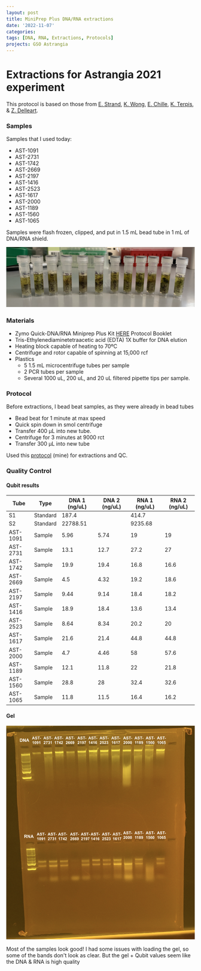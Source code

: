 ```yaml
---
layout: post
title: MiniPrep Plus DNA/RNA extractions
date: '2022-11-07'
categories:
tags: [DNA, RNA, Extractions, Protocols]
projects: GSO Astrangia 
---
```


# Extractions for Astrangia 2021 experiment

This protocol is based on those from [E. Strand](https://github.com/emmastrand/EmmaStrand_Notebook/blob/master/_posts/2019-05-31-Zymo-Duet-RNA-DNA-Extraction-Protocol.md), [K. Wong](https://github.com/kevinhwong1/KevinHWong_Notebook/blob/master/_posts/2019-03-13-Zymo-DNA-RNA-Extract-P.astreoides-Genome.md), [E. Chille](https://echille.github.io/E.-Chille-Open-Lab-Notebook/Protocol-for-DNA-RNA-Extractions-of-Montipora-Coral-Larvae-Using-Zymo-Duet-Extraction-Kit/), [K. Terpis](https://zdellaert.github.io/ZD_Putnam_Lab_Notebook/Protocols_Zymo_Quick_DNA_RNA_Miniprep_Plus/), & [Z. Delleart](https://zdellaert.github.io/ZD_Putnam_Lab_Notebook/Protocols_Zymo_Quick_DNA_RNA_Miniprep_Plus/). 

### Samples 

Samples that I used today: 

- AST-1091
- AST-2731
- AST-1742
- AST-2669
- AST-2197
- AST-1416
- AST-2523
- AST-1617
- AST-2000
- AST-1189
- AST-1560
- AST-1065

Samples were flash frozen, clipped, and put in 1.5 mL bead tube in 1 mL of DNA/RNA shield. 

![](https://raw.githubusercontent.com/JillAshey/JillAshey_Putnam_Lab_Notebook/master/images/samples_20221107.png)

### Materials 

- Zymo Quick-DNA/RNA Miniprep Plus Kit [HERE](https://files.zymoresearch.com/protocols/_d7003t_d7003_quick-dna-rna_miniprep_plus_kit.pdf) Protocol Booklet
- Tris-Ethylenediaminetetraacetic acid (EDTA) 1X buffer for DNA elution
- Heating block capable of heating to 70ºC
- Centrifuge and rotor capable of spinning at 15,000 rcf
- Plastics 
	- 5 1.5 mL microcentrifuge tubes per sample
	- 2 PCR tubes per sample
	- Several 1000 uL, 200 uL, and 20 uL filtered pipette tips per sample.

### Protocol 

Before extractions, I bead beat samples, as they were already in bead tubes

- Bead beat for 1 minute at max speed 
- Quick spin down in smol centrifuge 
- Transfer 400 μL into new tube. 
- Centrifuge for 3 minutes at 9000 rct
- Transfer 300 μL into new tube

Used this [protocol](https://github.com/JillAshey/JillAshey_Putnam_Lab_Notebook/blob/master/_posts/2022-10-25-MiniprepPlus-DNA:RNA-extractions.md) (mine) for extractions and QC. 

### Quality Control 

#### Qubit results 

| Tube     | Type     | DNA 1 (ng/uL) | DNA 2 (ng/uL) | RNA 1 (ng/uL) | RNA 2 (ng/uL) |
| -------- | -------- | ------------ | ------------ | ------------ | ------------ |
| S1       | Standard | 187.4        |              | 414.7        |              |
| S2       | Standard | 22788.51     |              | 9235.68      |              |
| AST-1091 | Sample   | 5.96         | 5.74         | 19           | 19           |
| AST-2731 | Sample   | 13.1         | 12.7         | 27.2         | 27           |
| AST-1742 | Sample   | 19.9         | 19.4         | 16.8         | 16.6         |
| AST-2669 | Sample   | 4.5          | 4.32         | 19.2         | 18.6         |
| AST-2197 | Sample   | 9.44         | 9.14         | 18.4         | 18.2         |
| AST-1416 | Sample   | 18.9         | 18.4         | 13.6         | 13.4         |
| AST-2523 | Sample   | 8.64         | 8.34         | 20.2         | 20           |
| AST-1617 | Sample   | 21.6         | 21.4         | 44.8         | 44.8         |
| AST-2000 | Sample   | 4.7          | 4.46         | 58           | 57.6         |
| AST-1189 | Sample   | 12.1         | 11.8         | 22           | 21.8         |
| AST-1560 | Sample   | 28.8         | 28           | 32.4         | 32.6         |
| AST-1065 | Sample   | 11.8         | 11.5         | 16.4         | 16.2         |

#### Gel 

![](https://raw.githubusercontent.com/JillAshey/JillAshey_Putnam_Lab_Notebook/master/images/gel_20221107.png)

Most of the samples look good! I had some issues with loading the gel, so some of the bands don't look as clear. But the gel + Qubit values seem like the DNA & RNA is high quality 